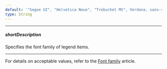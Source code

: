 ```yaml
---
default: '"Segoe UI", "Helvetica Neue", "Trebuchet MS", Verdana, sans-serif'
type: String
---
```

---
##### shortDescription
Specifies the font family of legend items.

---
For details on acceptable values, refer to the [Font family](https://www.w3.org/TR/CSS21/fonts.html#propdef-font-family) article.